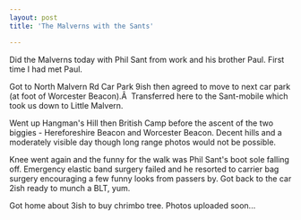 ```yaml
---
layout: post
title: 'The Malverns with the Sants'

---
```


Did the Malverns today with Phil Sant from work and his brother Paul. First time I had met Paul.

Got to North Malvern Rd Car Park 9ish then agreed to move to next car park (at foot of Worcester Beacon).Â  Transferred here to the Sant-mobile which took us down to Little Malvern.

Went up Hangman's Hill then British Camp before the ascent of the two biggies - Hereforeshire Beacon and Worcester Beacon. Decent hills and a moderately visible day though long range photos would not be possible.

Knee went again and the funny for the walk was Phil Sant's boot sole falling off. Emergency elastic band surgery failed and he resorted to carrier bag surgery encouraging a few funny looks from passers by. Got back to the car 2ish ready to munch a BLT, yum.

Got home about 3ish to buy chrimbo tree. Photos uploaded soon...
